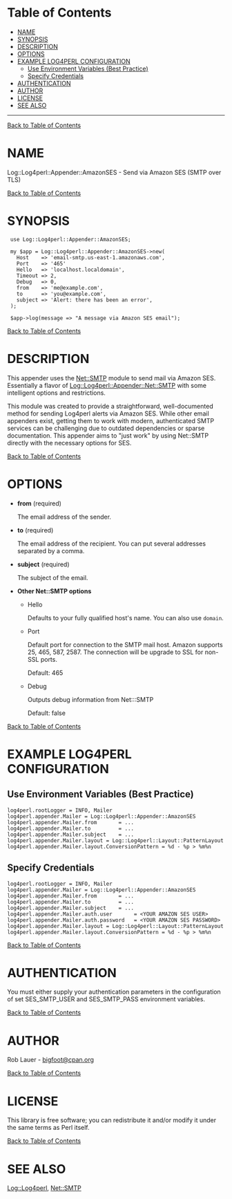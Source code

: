 # Table of Contents

* [NAME](#name)
* [SYNOPSIS](#synopsis)
* [DESCRIPTION](#description)
* [OPTIONS](#options)
* [EXAMPLE LOG4PERL CONFIGURATION](#example-log4perl-configuration)
  * [Use Environment Variables (Best Practice)](#use-environment-variables-best-practice)
  * [Specify Credentials](#specify-credentials)
* [AUTHENTICATION](#authentication)
* [AUTHOR](#author)
* [LICENSE](#license)
* [SEE ALSO](#see-also)
---
[Back to Table of Contents](#table-of-contents)

# NAME

Log::Log4perl::Appender::AmazonSES - Send via Amazon SES (SMTP over TLS)

[Back to Table of Contents](#table-of-contents)

# SYNOPSIS

     use Log::Log4perl::Appender::AmazonSES;

     my $app = Log::Log4perl::Appender::AmazonSES->new(
       Host    => 'email-smtp.us-east-1.amazonaws.com',
       Port    => '465'
       Hello   => 'localhost.localdomain',
       Timeout => 2,
       Debug   => 0,
       from    => 'me@example.com',
       to      => 'you@example.com',
       subject => 'Alert: there has been an error',
     );

     $app->log(message => "A message via Amazon SES email");

[Back to Table of Contents](#table-of-contents)

# DESCRIPTION

This appender uses the [Net::SMTP](https://metacpan.org/pod/Net%3A%3ASMTP) module to send mail via Amazon
SES. Essentially a flavor of [Log::Log4perl::Appender::Net::SMTP](https://metacpan.org/pod/Log%3A%3ALog4perl%3A%3AAppender%3A%3ANet%3A%3ASMTP) with
some intelligent options and restrictions.

This module was created to provide a straightforward, well-documented
method for sending Log4perl alerts via Amazon SES. While other email
appenders exist, getting them to work with modern, authenticated SMTP
services can be challenging due to outdated dependencies or sparse
documentation. This appender aims to "just work" by using Net::SMTP
directly with the necessary options for SES.

[Back to Table of Contents](#table-of-contents)

# OPTIONS

- **from** (required)

    The email address of the sender.

- **to** (required)

    The email address of the recipient. You can put several addresses separated
    by a comma.

- **subject** (required)

    The subject of the email.

- **Other Net::SMTP options**
    - Hello

        Defaults to your fully qualified host's name. You can also use `domain`.

    - Port

        Default port for connection to the SMTP mail host. Amazon supports 25,
        465, 587, 2587. The connection will be upgrade to SSL for non-SSL
        ports.

        Default: 465

    - Debug

        Outputs debug information from Net:::SMTP

        Default: false

[Back to Table of Contents](#table-of-contents)

# EXAMPLE LOG4PERL CONFIGURATION

## Use Environment Variables (Best Practice)

    log4perl.rootLogger = INFO, Mailer
    log4perl.appender.Mailer = Log::Log4perl::Appender::AmazonSES
    log4perl.appender.Mailer.from       = ...
    log4perl.appender.Mailer.to         = ...
    log4perl.appender.Mailer.subject    = ...
    log4perl.appender.Mailer.layout = Log::Log4perl::Layout::PatternLayout
    log4perl.appender.Mailer.layout.ConversionPattern = %d - %p > %m%n

## Specify Credentials

    log4perl.rootLogger = INFO, Mailer
    log4perl.appender.Mailer = Log::Log4perl::Appender::AmazonSES
    log4perl.appender.Mailer.from       = ...
    log4perl.appender.Mailer.to         = ...
    log4perl.appender.Mailer.subject    = ...
    log4perl.appender.Mailer.auth.user       = <YOUR AMAZON SES USER>
    log4perl.appender.Mailer.auth.password   = <YOUR AMAZON SES PASSWORD>
    log4perl.appender.Mailer.layout = Log::Log4perl::Layout::PatternLayout
    log4perl.appender.Mailer.layout.ConversionPattern = %d - %p > %m%n

[Back to Table of Contents](#table-of-contents)

# AUTHENTICATION

You must either supply your authentication parameters in the
configuration of set SES\_SMTP\_USER and SES\_SMTP\_PASS environment
variables.

[Back to Table of Contents](#table-of-contents)

# AUTHOR

Rob Lauer - <bigfoot@cpan.org>

[Back to Table of Contents](#table-of-contents)

# LICENSE

This library is free software; you can redistribute it and/or modify
it under the same terms as Perl itself.

[Back to Table of Contents](#table-of-contents)

# SEE ALSO

[Log::Log4perl](https://metacpan.org/pod/Log%3A%3ALog4perl), [Net::SMTP](https://metacpan.org/pod/Net%3A%3ASMTP)
